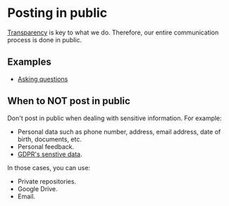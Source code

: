 # Posting in public

[Transparency](../../about/values.md#transparency) is key to what we do.
Therefore, our entire communication process is done in public.

## Examples

- [Asking questions](./asking-questions.md)

## When to NOT post in public

Don't post in public when dealing with sensitive information. For example:

- Personal data such as phone number, address, email address, date of birth, documents, etc.
- Personal feedback.
- [GDPR's senstive data](https://ec.europa.eu/info/law/law-topic/data-protection/reform/rules-business-and-organisations/legal-grounds-processing-data/sensitive-data/what-personal-data-considered-sensitive_en).

In those cases, you can use:

- Private repositories.
- Google Drive.
- Email.
